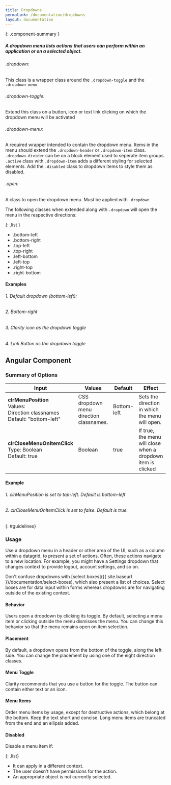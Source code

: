 ```yaml
---
title: Dropdowns
permalink: /documentation/dropdowns
layout: documentation
---
```


{: .component-summary }
##### A dropdown menu lists actions that users can perform within an application or on a selected object.

###### .dropdown:

This class is a wrapper class around the <code>.dropdown-toggle</code> and the <code>.dropdown-menu</code>

###### .dropdown-toggle:

Extend this class on a button, icon or text link clicking on which the dropdown menu will be activated

###### .dropdown-menu:


A required wrapper intended to contain the dropdown menu. Items in the menu should extend the <code>.dropdown-header</code> or <code>.dropdown-item</code> class. <code>.dropdown-divider</code> can be on a block element used to seperate item groups. <code>.active</code> class with <code>.dropdown-item</code> adds a different styling for selected elements. Add the <code>.disabled</code> class to dropdown items to style them as disabled.

###### .open:

A class to open the dropdown menu. Must be applied with <code>.dropdown</code>

The following classes when extended along with <code>.dropdown</code> will open the menu in the respective directions:

{: .list }
- .bottom-left
- .bottom-right
- .top-left
- .top-right
- .left-bottom
- .left-top
- .right-top
- .right-bottom

#### Examples

###### 1. Default dropdown (bottom-left):

<clr-dropdown-static-default-demo></clr-dropdown-static-default-demo>

###### 2. Bottom-right

<clr-dropdown-static-positioning-demo></clr-dropdown-static-positioning-demo>

###### 3. Clarity icon as the dropdown toggle

<clr-dropdown-static-icon-toggle-demo></clr-dropdown-static-icon-toggle-demo>

###### 4. Link Button as the dropdown toggle

<clr-dropdown-static-buttonlink-toggle-demo></clr-dropdown-static-buttonlink-toggle-demo>

## Angular Component

### Summary of Options

<table class="table">
    <thead>
        <tr>
            <th class="left">Input</th>
            <th class="left hidden-xs-down">Values</th>
            <th class="left hidden-xs-down">Default</th>
            <th class="left">Effect</th>
        </tr>
    </thead>
    <tbody>
        <tr>
            <td class="left">
                <b>clrMenuPosition</b>
                <div class="hidden-sm-up">Values:<br>Direction classnames</div>
                <div class="hidden-sm-up">Default: "bottom-left"</div>
            </td>
            <td class="left hidden-xs-down">
                CSS dropdown menu direction classnames.
            </td>
            <td class="left hidden-xs-down">Bottom-left</td>
            <td class="left">Sets the direction in which the menu will open.</td>
        </tr>
        <tr>
            <td class="left">
                <b>clrCloseMenuOnItemClick</b>
                <div class="hidden-sm-up">Type: Boolean</div>
                <div class="hidden-sm-up">Default: true</div>
            </td>
            <td class="left hidden-xs-down">Boolean</td>
            <td class="left hidden-xs-down">true</td>
            <td class="left">If true, the menu will close when a dropdown item is clicked</td>
        </tr>
    </tbody>
</table>

#### Example

###### 1. clrMenuPosition is set to top-left. Default is bottom-left

<clr-dropdown-angular-positioning-demo></clr-dropdown-angular-positioning-demo>

###### 2. clrCloseMenuOnItemClick is set to false. Default is true.

<clr-dropdown-angular-close-item-false-demo></clr-dropdown-angular-close-item-false-demo>

{: #guidelines}
### Usage

Use a dropdown menu in a header or other area of the UI, such as a column within a datagrid, to present a set of actions.  Often, these actions navigate to a new location.  For example, you might have a Settings dropdown that changes context to provide logout, account settings, and so on.

Don't confuse dropdowns with [select boxes]({{ site.baseurl }}/documentation/select-boxes), which also present a list of choices.  Select boxes are for data input within forms whereas dropdowns are for navigating outside of the existing context.

#### Behavior

Users open a dropdown by clicking its toggle. By default, selecting a menu item or clicking outside the menu dismisses the menu.  You can change this behavior so that the menu remains open on item selection.

#### Placement

By default, a dropdown opens from the bottom of the toggle, along the left side.  You can change the placement by using one of the eight direction classes.

#### Menu Toggle

Clarity recommends that you use a button for the toggle. The button can contain either text or an icon.

#### Menu Items

Order menu items by usage, except for destructive actions, which belong at the bottom.   Keep the text short and concise.  Long menu items are truncated from the end and an ellipsis added.

#### Disabled

Disable a menu item if:

{: .list}
- It can apply in a different context.
- The user doesn't have permissions for the action.
- An appropriate object is not currently selected.
